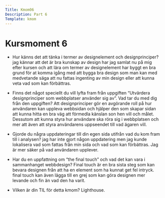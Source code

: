 ```yaml
---
Title: Kmom06
Description: Part 6
Template: kmom
---
```


Kursmoment 6
==================

* Hur känns det att tänka i termer av designelement och designprinciper? jag kännar att det är bra kunskap av design har jag samlat nu på mig efter kursen och att lära om termer av designelement har byggt en bra grund för at komma igång med att bygga bra design som man kan med medvetande säga att nu fattas ingenting av min design eller att kunna veta vad som kan förbättras.

* Finns det något speciellt du vill lyfta fram från uppgiften “Utvärdera designprinciper som webbplatser använder sig av”. Vad tar du med dig från den uppgiften? Att designprinciper gör en avgörande roll på hur användaren kan uppleva webbsidan och hjälper den som skapar sidan att kunna hitta en bra väg att förmedla känslan son hen vill och målet. Dessutom att kunna styra hur användare ska röra sig i webbplatsen och mer att även att styra användarens uppseendet till vad ägaren vill.
* Gjorde du några uppdateringar till din egen sida utifrån vad du kom fram till i analysen? jag har inte gjort någon uppdatering men jag kunde lokalisera vad som fattas från min sida och vad som kan förbättras. Jag är mer säker på vad användaren upplever. 
* Har du en uppfattning om “the final touch” och vad det kan vara i sammanhanget webbdesign? Final touch är en bra sista steg som kan bevara designen från att ha en element som ha kunnat  get fel intryck. final touch kan även lägga till en grej som kan göra designen mer levande och fin än vad den ha varit.
* Vilken är din TIL för detta kmom?
Lighthouse.
